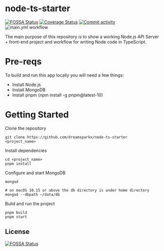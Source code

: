 # node-ts-starter

[![FOSSA Status](https://app.fossa.com/api/projects/git%2Bgithub.com%2Fdreamsparkx%2Fnode-ts-starter.svg?type=shield)](https://app.fossa.com/projects/git%2Bgithub.com%2Fdreamsparkx%2Fnode-ts-starter?ref=badge_shield)
[![Coverage Status](https://coveralls.io/repos/github/dreamsparkx/node-ts-starter/badge.svg?branch=master)](https://coveralls.io/github/dreamsparkx/node-ts-starter?branch=master)
[![Commit activity](https://img.shields.io/github/commit-activity/y/dreamsparkx/node-ts-starter?style=flat-square)](https://github.com/dreamsparkx/node-ts-starter/commits/)
![main.yml workflow](https://github.com/dreamsparkx/node-ts-starter/actions/workflows/main.yml/badge.svg)

The main purpose of this repository is to show a working Node.js API Server + front-end project and workflow for writing Node code in TypeScript.

# Pre-reqs

To build and run this app locally you will need a few things:

- Install Node.js
- Install MongoDB
- Install pnpm (npm install -g pnpm@latest-10)

# Getting Started

Clone the repository

```
git clone https://github.com/dreamsparkx/node-ts-starter <project_name>
```

Install dependencies

```
cd <project_name>
pnpm install
```

Configure and start MongoDB

```
mongod

# on macOS 10.15 or above the db directory is under home directory
mongod --dbpath ~/data/db
```

Build and run the project

```
pnpm build
pnpm start
```

## License

[![FOSSA Status](https://app.fossa.com/api/projects/git%2Bgithub.com%2Fdreamsparkx%2Fnode-ts-starter.svg?type=large)](https://app.fossa.com/projects/git%2Bgithub.com%2Fdreamsparkx%2Fnode-ts-starter?ref=badge_large)
